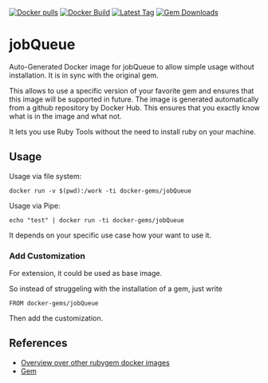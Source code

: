 [![Docker pulls](https://img.shields.io/docker/pulls/rubygem/jobQueue.svg)](https://hub.docker.com/r/rubygem/jobQueue/)
[![Docker Build](https://img.shields.io/docker/automated/rubygem/jobQueue.svg)](https://hub.docker.com/r/rubygem/jobQueue/)
[![Latest Tag](https://img.shields.io/github/tag/docker-rubygem/jobQueue.svg)](https://hub.docker.com/r/rubygem/jobQueue/)
[![Gem Downloads](https://img.shields.io/gem/dt/jobQueue.svg)](https://rubygems.org/gems/jobQueue/)
# jobQueue

Auto-Generated Docker image for jobQueue to allow simple usage without installation.
It is in sync with the original gem.

This allows to use a specific version of your favorite gem and ensures that this image will be supported in future.
The image is generated automatically from a github repository by Docker Hub.
This ensures that you exactly know what is in the image and what not.

It lets you use Ruby Tools without the need to install ruby on your machine.

## Usage

Usage via file system:

`docker run -v $(pwd):/work -ti docker-gems/jobQueue`

Usage via Pipe:

`echo "test" | docker run -ti docker-gems/jobQueue`

It depends on your specific use case how your want to use it.

### Add Customization

For extension, it could be used as base image.

So instead of struggeling with the installation of a gem, just write

`FROM docker-gems/jobQueue`

Then add the customization.

## References

 - [Overview over other rubygem docker images](https://github.com/thinkbot/docker-rubygem)
 - [Gem](https://rubygems.org/gems/jobQueue/)
